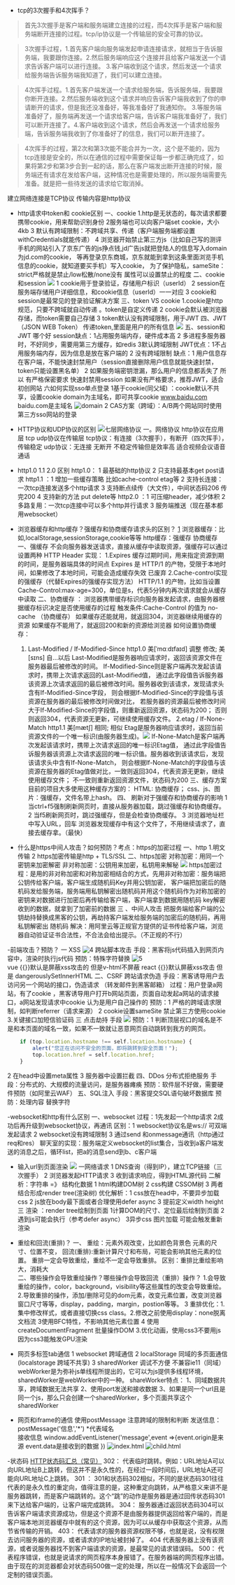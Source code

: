 - tcp的3次握手和4次挥手？

>首先3次握手是客户端和服务端建立连接的过程，而4次挥手是客户端和服务端断开连接的过程。tcp/ip协议是一个传输层的安全可靠的协议。

>3次握手过程，1.首先客户端向服务端发起申请连接请求，就相当于告诉服务端，我要跟你连接。2.然后服务端响应这个连接并且给客户端发送一个请求告诉客户端可以进行连接。
3.客户端收到这个请求，然后发送一个请求给服务端告诉服务端我知道了，我们可以建立连接。

>4次挥手过程。1.首先客户端发送一个请求给服务端，告诉服务端，我要跟你断开连接。2.然后服务端收到这个请求并响应告诉客户端我收到了你的申请断开的请求，但是我还没准备好，等我准备好了我通知你。
 3.等服务端准备好了，服务端再发送一个请求给客户端，告诉客户端我准备好了，我们可以断开连接了。4.客户端收到这个请求，然后会再发送一个请求给服务端，告诉服务端我收到了你准备好了的信息，我们可以断开连接了。

>4次挥手的过程，第2次和第3次能不能合并为一次，这个是不能的，因为tcp连接是安全的，所以在通信的过程中需要保证每一步都正确完成了，如果将第2步和第3步合到一起的话，那么在客户端发出断开连接的时候，服务端还有请求在发给客户端，这种情况也是需要处理的，所以服务端需要先准备。就是把一些待发送的请求给它取消掉。

建立网络连接是TCP协议  传输内容是http协议

- http请求中token和 cookie区别
一、cookie
  1.http是无状态的，每次请求都要携带cookie，用来帮助识别身份
  2服务端也可以向客户端set cookie，大小4kb  3 默认有跨域限制：不跨域共享、传递（客户端服务端都设置withCredentials就能传递）
  4 浏览器开始禁止第三方js（比如自己写的测评手机的网站引入了京东广告的js挣点钱,jd广告js就把登陆人的信息写入domain为jd.com的cookie，
    等再登录京东商城，京东就能到拿到这条里面浏览手机信息的cookie，就知道要买手机）写入cookie，
  为了保护隐私，sameSite：strict严格就是禁止/low松散/none没有 属性可以设置禁止的程度 
 二、cookie和session ![](.网络_images/4e7b83d0.png)
  1 cookie用于登录验证，存储用户标识（userId） 2 session在服务端存储用户详细信息，和cookie信息（userId）一一对应
  3 cookie和 session是最常见的登录验证解决方案
  三、token VS cookie
  1.cookie是http规范，只要不跨域就自动传递 。token是自定义传递
  2 cookie会默认被浏览器存储，而token需要自己存储
  3 token默认没有跨域限制，用于JWT
  四、JWT（JSON WEB Token）
  传递token,里面是用户的所有信息
  ![](.网络_images/02e82a70.png)
  五、session和 JWT 哪个好
      session缺点：1占用服务端内存，硬件成本高 2 多进程多服务器时，不好同步，需要用第三方缓存，如redis  3默认跨域限制
      JWT优点：1不占用服务端内存，因为信息是放在客户端的 2 没有跨域限制
      缺点：1 用户信息存在客户端，不能快速封禁用户（session直接删除用户信息就能快速封禁，token只能设置黑名单）
        2 如果服务端密钥泄漏，那么用户的信息都丢失了
        所以 有严格保密要求 快速封禁用session   如果没有严格要求，推荐JWT，适合初创网站
  六如何实现sso单点登录  [](https://juejin.cn/post/6844903509272297480#comment)
  1基于cookie(同父域) ：cookie默认不共享，设置cookie domain为主域名，即可共享cookie  www.baidu.com baidu.com是主域名 ![domain](.网络_images/626f33ea.png)
  2 CAS方案（跨域）：A/B两个网站同时使用第三方sso网站的登录
  
- HTTP协议和UDP协议的区别  ![七层网络协议](.网络_images/4a95c4db.png)
  一。网络协议
   http协议在应用层  tcp udp协议在传输层 
  tcp协议：有连接（3次握手），有断开（四次挥手），传输稳定
  udp协议：无连接 无断开 不稳定传输但是效率高 适合视频会议语音通话
  
- http1.0  1.1 2.0 区别
http1.0： 1 最基础的http协议 2 只支持最基本get post请求 
  http1.1 ：1 增加一些缓存策略 比如cache-control etag等 2 支持长连接：一次tcp连接发送多个http请求 3 支持断点续传（大文件），中间状态码206 传完200
    4 支持新的方法 put delete等
  http2.0 ：1 可压缩header，减少体积  2 多路复用：一次tcp连接中可以多个http并行请求 3 服务端推送（现在基本都用websocket）

- 浏览器缓存和http缓存？强缓存和协商缓存请求头的区别？ [1](https://juejin.cn/post/6947936223126093861#heading-10)
  浏览器缓存：比如,localStorage,sessionStorage,cookie等等
  http缓存：强缓存 协商缓存
一、强缓存 不会向服务器发送请求，直接从缓存中读取资源，强缓存可以通过设置两种 HTTP Header 实现：
    1.Expires 缓存过期时间，用来指定资源到期的时间，是服务器端具体的时间点
        Expires 是 HTTP/1 的产物，受限于本地时间，如果修改了本地时间，可能会造成缓存失效  已废弃
    2.Cache-control实现的强缓存（代替Expires的强缓存实现方法）
        HTTP/1.1 的产物，比如当设置Cache-Control:max-age=300，单位是s，代表5分钟内再次请求就会从缓存中读取
二、协商缓存 ：
    浏览器携带缓存标识向服务器发起请求，由服务器根据缓存标识决定是否使用缓存的过程 
  触发条件:Cache-Control 的值为 no-cache （协商缓存）
    如果缓存还能就用，就返回304，浏览器继续用缓存的资源
    如果缓存不能用了，就返回200和新的资源给浏览器
    如何设置协商缓存：
    1. Last-Modified / If-Modified-Since   http1.0   美[ˈmɑːdɪfaɪd] 调整 修改;   美[sɪns]  自…以后
           Last-Modified是服务器响应请求时，返回该资源文件在服务器最后被修改的时间。
           If-Modified-Since则是客户端再次发起该请求时，携带上次请求返回的Last-Modified值，
           通过此字段值告诉服务器该资源上次请求返回的最后被修改时间。服务器收到该请求，发现请求头含有If-Modified-Since字段，
           则会根据If-Modified-Since的字段值与该资源在服务器的最后被修改时间做对比，
           若服务器的资源最后被修改时间大于If-Modified-Since的字段值，则重新返回资源，状态码为200；
           否则则返回304，代表资源无更新，可继续使用缓存文件。
    2.etag / If-None-Match  http1.1  美[mætʃ] 相同; 相似
       Etag是服务器响应请求时，返回当前资源文件的一个唯一标识(由服务器生成)。![](.网络_images/79f56878.png)
       If-None-Match是客户端再次发起该请求时，携带上次请求返回的唯一标识Etag值，
       通过此字段值告诉服务器该资源上次请求返回的唯一标识值。服务器收到该请求后，发现该请求头中含有If-None-Match，
       则会根据If-None-Match的字段值与该资源在服务器的Etag值做对比，一致则返回304，代表资源无更新，继续使用缓存文件；
       不一致则重新返回资源文件，状态码为200
三、缓存方案 
   目前的项目大多使用这种缓存方案的：
    HTML: 协商缓存；
    css、js、图片：强缓存，文件名带上hash。
四、 刷新对于强缓存和协商缓存的影响
    1 当ctrl+f5强制刷新网页时，直接从服务器加载，跳过强缓存和协商缓存。
    2 当f5刷新网页时，跳过强缓存，但是会检查协商缓存。
    3 浏览器地址栏中写入URL，回车 浏览器发现缓存中有这个文件了，不用继续请求了，直接去缓存拿。（最快）


- 什么是https中间人攻击？如何预防？考点：https的加密过程
    一、http
    1.明文传输 2 https加密传输是http + TLS/SSL
    二、https加密
    对称加密：用同一个密钥来加密解密
    非对称加密：公钥用来加密，私钥用来解秘
   ![](.网络_images/9cecebb2.png) https加密过程：是用的非对称加密和对称加密相结合的方式，先用非对称加密：服务端把公钥传给客户端，客户端生成随机码Key并用公钥加密，
  客户端把加密后的随机码发给服务端，服务端用私钥解密出随机码并用这个随机码作为对称加密的密钥来对数据进行加密后再传输给客户端，客户端拿到数据用随机码
  key解密收到的数据，就拿到了加密前的数据
  三 、中间人攻击
    把服务端给客户端的公钥劫持替换成黑客的公钥，再劫持客户端发给服务端的加密后的随机码，再用私钥解密出
  随机码
    解决：用阿里云等正规官方提供的证书传给客户端，浏览器自动验证证书合法性，不合法会给出提示。（不正规的不行）

-前端攻击？预防？
一 XSS ![4](.网络_images/2f9d4dbf.png)
跨站脚本攻击
手段：黑客将js代码插入到网页内容中，渲染时执行js代码
预防：特殊字符替换  ![5](.网络_images/ab395093.png)   
vue {{}}默认是屏蔽xss攻击的 但是v-html不屏蔽
react {{}}默认屏蔽xss攻击 但是 dangerouslySetInnerHTML
二、CSRF
跨站请求伪造
手段：黑客诱导用户去访问另一个网站的接口，伪造请求 （转发邮件到黑客邮箱）
过程：用户登录a网站，有了cookie ，黑客诱导用户打开b网站页面，页面自动发起a网站的请求接口，a网站发现请求中cookie
认为是用户自己操作的
预防：1 严格的跨域请求限制，如判断referrer（请求来源） 2 cookie设置sameSite 禁止第三方使用cookie 3.关键接口加短信验证码
三 点击劫持 
   手段 ![](.网络_images/58db76f2.png)
    预防：1 判断顶层视口的域名是不是和本页面的域名一致，如果不一致就让恶意网页自动跳转到我方的网页。
```javascript
    if (top.location.hostname !== self.location.hostname) {
        alert("您正在访问不安全的页面，即将跳转到安全页面！");
        top.location.href = self.location.href;
    }
```    
2 在head中设置meta属性 <meta http-equiv="X-Frame-Options" content="SAMEORIGIN">
3 服务器中设置拦截
四、DDos
分布式拒绝服务
手段：分布式的、大规模的流量访问，是服务器瘫痪
预防：软件层不好做，需要硬件预防（如阿里云WAF）
五、SQL注入
手段：黑客提交SQL语句破坏数据库
预防：处理内容 替换字符

-websocket和http有什么区别
一、websocket
过程：1先发起一个http请求 2成功后再升级到websocket协议，再通讯
区别：1 websocket协议名是ws:// 可双端发起请求  2 websocket没有跨域限制 3 通过send 和onmessage通讯（http通过req和res）
 聊天室的实现：服务端定义websocket的list集合，当收到a客户端发送的消息之后，循环list，把a的消息send到b、c客户端

- 输入url到页面渲染 ![](.网络_images/59f150ea.png)
一网络请求
  1 DNS查询（得到IP），建立TCP链接（三次握手） 
  2 浏览器发起HTTP请求
  3 收到请求响应，得到HTML源代码
二解析：字符串 =》 结构化数据
  1 html构建DOM树 2 css构建 CSSOM树 3 两者结合形成render tree(渲染树)
    优化解析：1 css放在head中，不要异步加载css 2 js放在body最下面或者合理使用defer async 3 <img>提前定义width height
三 渲染 ：render tree绘制到页面
  1计算DOM的尺寸、定位最后绘制到页面
  2遇到js可能会执行（参考defer async）
  3异步css 图片加载 可能会触发重新渲染 

- 重绘和回流(重排)？
一、
重绘：元素外观改变，比如颜色背景色 元素的尺寸、位置不变，
回流(重排):重新计算尺寸和布局，可能会影响其他元素的位置。
重排一定会导致重绘，重绘不一定会导致重排。
  区别：重排比重绘影响大，消耗大  
二、哪些操作会导致重绘操作？哪些操作会导致回流（重排）操作？
1.会导致重绘的操作，color，background，visibility等这些属性的改变会导致重绘。
2.导致重排的操作，添加/删除可见的dom元素，改变元素位置，改变浏览器窗口尺寸等等，display，padding，margin，postion等等。
3 重排优化：1.集中修改样式，或者直接切换css class。2.修改之前使用display：none脱离文档流 
  3使用BFC特性，不影响其他元素位置 4 使用createDocumentFragment 批量操作DOM
  3.优化动画，使用css3不要用js 因为css3能触发GPU渲染

- 网页多标签tab通信
1 websocket 跨域通信
2 localStorage 同域的多页面通信 (localstorage 跨域不共享)
3 sharedWorker 调试不方便 不兼容ie11（同域）
  webWorker是为弥补js单线程所提出的，它可以为js提供多线程环境，sharedWorker是webWorker中的一种。
    shareWorker特点：
    1、同域数据共享，跨域数据无法共享
    2、使用port发送和接收数据
    3、如果是同一个url且是同一个js，那么只会创建一个sharedWorker，多个页面共享这个sharedWorker

- 网页和iframe的通信
  使用postMessage  注意跨域的限制和判断 
  发送信息：postMessage('信息','*') *代表域名  
  接收信息 window.addEventListener('message',event =>{event.origin是来源 event.data是接收到的数据 })
  ![index.html](.网络_images/df2f717f.png) 
  ![child.html](.网络_images/9071af50.png)
  

-状态码 [HTTP状态码汇总（常见）](https://blog.csdn.net/Z_CH8648/article/details/127938579)
302： 代表临时跳转。例如：URL地址A可以向URL地址B上跳转，但这并不是永久性的，在经过一段时间后，URL地址A还可能向URL地址C上跳转。
301 ： 301和状态码302相似，不同的是状态码301往往代表的是永久性的重定向，值得注意的是，这种重定向跳转，从严格意义来讲不是服务器跳转，而是客户端跳转的。这个“跳”的动作是服务器是通过回传状态码301来下达给客户端的，让客户端完成跳转。
304： 服务器通过返回状态码304可以告诉客户端请求资源成功，但是这个资源不是由服务器提供返回给客户端的，而是客户端本地浏览器缓存中就有的这个资源，因为可以从缓存中获取这个资源，从而节省传输的开销。
403： 代表请求的服务器资源权限不够，也就是说，没有权限去访问服务器的资源，或者请求的IP地址被封掉了。
404 代表服务器上没有该资源，或者说服务器找不到客户端请求的资源，是最常见的请求错误码。
500： 代表程序错误，也就是说请求的网页程序本身报错了。在服务器端的网页程序出错。由于现在的浏览器都会对状态码500做一定的处理，所以在一般情况下会返回一个定制的错误页面。
